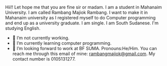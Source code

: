 
Hii!!
Let hope me that you are fine sir or madam.
I am a student in Mahanaim University. 
I am called Rambang Majiok Rambang. 
I want to make it in Mahanaim university as I registered myself to do Computer programming and end up as a university graduate.
I am single.
I am South Sudanese.
I'm studying English.
- 🔭 I’m not currently working. 
- 🌱 I’m currently learning computer programming. 
- 👯 I’m looking forward to work at BF SUMA.
Pronouns:He/Him.
You can reach me through this email of mine: rambangmajiok@gmail.com.
My contact number is 0105131277.




